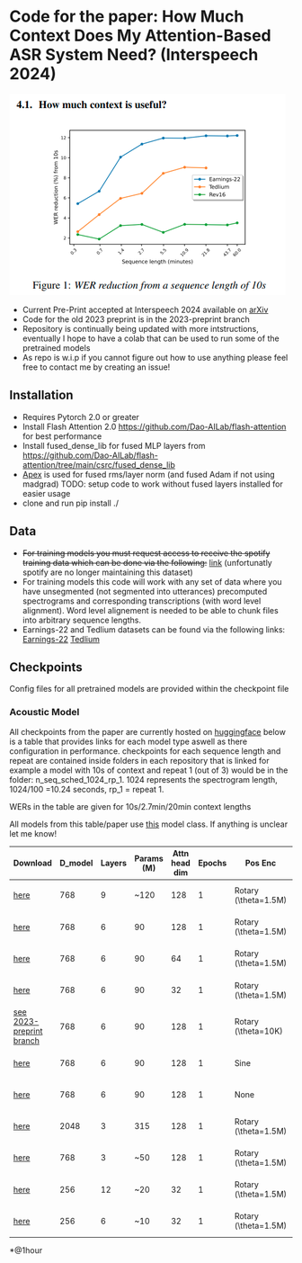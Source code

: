 # Code for the paper: How Much Context Does My Attention-Based ASR System Need? (Interspeech 2024)
![figure 1.0 from paper](https://github.com/robflynnyh/long-context-asr/blob/main/eval/results/IS_paper/weracross_data.png)
- Current Pre-Print accepted at Interspeech 2024 available on [arXiv](https://arxiv.org/abs/2310.15672) 
- Code for the old 2023 preprint is in the 2023-preprint branch
- Repository is continually being updated with more intstructions, eventually I hope to have a colab that can be used to run some of the pretrained models
- As repo is w.i.p if you cannot figure out how to use anything please feel free to contact me by creating an issue!

## Installation
- Requires Pytorch 2.0 or greater
- Install Flash Attention 2.0 https://github.com/Dao-AILab/flash-attention for best performance
- Install fused_dense_lib for fused MLP layers from https://github.com/Dao-AILab/flash-attention/tree/main/csrc/fused_dense_lib
- [Apex](https://github.com/NVIDIA/apex/tree/master) is used for fused rms/layer norm (and fused Adam if not using madgrad)
TODO: setup code to work without fused layers installed for easier usage
- clone and run pip install ./ 

## Data
- <del>For training models you must request access to receive the spotify training data which can be done via the following:</del> [link](https://podcastsdataset.byspotify.com/) (unfortunatly spotify are no longer maintaining this dataset)
- For training models this code will work with any set of data where you have unsegmented (not segmented into utterances) precomputed spectrograms and corresponding transcriptions (with word level alignment). Word level alignement is needed to be able to chunk files into arbitrary sequence lengths.
- Earnings-22 and Tedlium datasets can be found via the following links: [Earnings-22](https://github.com/revdotcom/speech-datasets/tree/main/earnings22) [Tedlium](https://www.openslr.org/51/) 

## Checkpoints
Config files for all pretrained models are provided within the checkpoint file
### Acoustic Model
All checkpoints from the paper are currently hosted on [huggingface](https://huggingface.co/rjflynn2) below is a table that provides links for each model type aswell as there configuration in performance.
checkpoints for each sequence length and repeat are contained inside folders in each repository that is linked for example a model with 10s of context and repeat 1 (out of 3) would be in the folder: n_seq_sched_1024_rp_1. 1024 represents the spectrogram length, 1024/100 =10.24 seconds, rp_1 = repeat 1. 

WERs in the table are given for 10s/2.7min/20min context lengths 

All models from this table/paper use [this](https://github.com/robflynnyh/long-context-asr/blob/main/lcasr/models/sconformer_xl.py) model class.
If anything is unclear let me know!



| Download | D_model | Layers | Params (M) | Attn head dim | Epochs | Pos Enc | SpecAugment | Subsampling | Tedlium (WER) | Earnings-22 (WER) | 
|----------|---------|--------|------------|---------------|--------|---------|-------------|-------------|---------------|-------------------|
| [here](https://huggingface.co/rjflynn2/lcasr-9L-768D-6H-RB-1p5M) | 768 | 9 | ~120 | 128 | 1 | Rotary (\theta=1.5M) | No | 8X Depthwise 256D | 6.8/6.0/5.9 | 26.6/23.1/22.7 |
| [here](https://huggingface.co/rjflynn2/lcasr-6L-768D-6H-RB-1p5M) | 768 | 6 | 90 | 128 | 1 | Rotary (\theta=1.5M) | No | 8X Depthwise 256D | 6.8/6.4/6.2 | 27.7/24.6/24.4 | 
| [here](https://huggingface.co/rjflynn2/lcasr-6L-768D-12H-RB-1p5M)| 768 | 6 | 90 | 64 | 1 | Rotary (\theta=1.5M) | No | 8X Depthwise 256D | ... | 27.5/24.8/24.4 | 
| [here](https://huggingface.co/rjflynn2/lcasr-6L-768D-24H-RB-1p5M)| 768 | 6 | 90 | 32 | 1 | Rotary (\theta=1.5M) | No | 8X Depthwise 256D | 6.8/6.4/6.4 |  26.7/24.6/24.8| 
| [see 2023-preprint branch](https://github.com/robflynnyh/long-context-asr/tree/2023-preprint) | 768 | 6 | 90 | 128 | 1 | Rotary (\theta=10K)  | No | 8X Depthwise 256D | ... | 27.2/24.9/25.0* | 
| [here](https://huggingface.co/rjflynn2/lcasr-6L-768D-6H-SinePos) | 768 | 6 | 90 | 128 | 1 | Sine | No | 8X Depthwise 256D | 7.2/6.7/6.6 | 27.8/25.3/25.3 | 
| [here](https://huggingface.co/rjflynn2/lcasr-6L-768D-6H-NoPos) | 768 | 6 | 90 | 128 | 1 | None | No | 8X Depthwise 256D | 7.7/6.8/6.6 | 27.5/25.3/25.2 | 
| [here](https://huggingface.co/rjflynn2/lcasr-3L-2048D-16H-RB-1p5M) | 2048 | 3 | 315 | 128 | 1 | Rotary (\theta=1.5M) | No | 8X Depthwise 256D | ... | 28.7/26.1/26.1 | 
| [here](https://huggingface.co/rjflynn2/lcasr-3L-768D-6H-RB-1p5M) | 768 | 3 | ~50 | 128 | 1 | Rotary (\theta=1.5M) | No | 8X Depthwise 256D | 8.2/7.8/7.4 | 32.3/29.6/30.2 | 
| [here](https://huggingface.co/rjflynn2/lcasr-12L-256D-8H-RB-1p5M) | 256 | 12 | ~20 | 32 | 1 | Rotary (\theta=1.5M) | No | 8X Depthwise 256D | 7.6/6.9/6.9 | 28.6/26.3/26.4 | 
| [here](https://huggingface.co/rjflynn2/lcasr-6L-256D-8H-RB-1p5M) | 256 | 6 | ~10 | 32 | 1 | Rotary (\theta=1.5M) | No | 8X Depthwise 256D | 8.8/8.0/8.2 | 32.2/29.8/29.9 |

*@1hour
